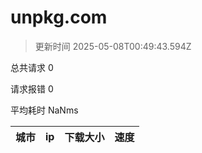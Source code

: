 
  # unpkg.com

  > 更新时间 2025-05-08T00:49:43.594Z
  
  总共请求 0

  请求报错 0

  平均耗时 NaNms

|城市|ip|下载大小|速度|
|-----|----------|---|---|

  